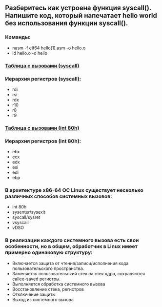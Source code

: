 ## Разберитесь как устроена функция syscall(). Напишите код, который напечатает hello world без использования функции syscall().

### Команды:

- nasm -f elf64 hello(1).asm -o hello.o
- ld hello.o -o hello

### [Таблица с вызовами (syscall)](https://syscalls.mebeim.net/?table=x86/64/x64/v6.5)
### Иерархия регистров (syscall):

- rdi
- rsi
- rdx
- r10
- r8
- r9

### [Таблица с вызовами (int 80h)](https://github.com/torvalds/linux/blob/master/arch/x86/entry/syscalls/syscall_32.tbl)
### Иерархия регистров (int 80h):

- ebx
- ecx
- edx
- esi
- edi
- ebp

### В архитектуре x86-64 ОС Linux существует несколько различных способов системных вызовов:

- int 80h
- sysenter/sysexit
- syscall/sysret
- vsyscall
- vDSO

### В реализации каждого системного вызова есть свои особенности, но в общем, обработчик в Linux имеет примерно одинаковую структуру:

- Включается защита от чтения/записи/исполнения кода пользовательского пространства.
- Заменяется пользовательский стек на стек ядра, сохраняются callee-saved регистры.
- Выполняется обработка системного вызова
- Восстановление стека, регистров
- Отключение защиты
- Выход из системного вызова